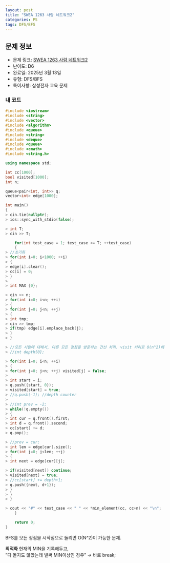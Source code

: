 ```yaml
---
layout: post
title: "SWEA 1263 사람 네트워크2"
categories: PS
tags: DFS/BFS
---
```


## 문제 정보
- 문제 링크: [SWEA 1263 사람 네트워크2](https://swexpertacademy.com/main/code/problem/problemDetail.do?contestProbId=AV18P2B6Iu8CFAZN)
- 난이도: <span style="color:#000000">D6</span>
- 완료일: 2025년 3월 13일
- 유형: DFS/BFS
- 특이사항: 삼성전자 교육 문제

### 내 코드

```C++
#include <iostream>
#include <string>
#include <vector>
#include <algorithm>
#include <queue>
#include <string>
#include <deque>
#include <queue>
#include <cmath>
#include <string.h>

using namespace std;

int cc[1000];
bool visited[1000];
int n;

queue<pair<int, int>> q;
vector<int> edge[1000];

int main()
{   
> cin.tie(nullptr);
> ios::sync_with_stdio(false);

> int T;
> cin >> T;

	for(int test_case = 1; test_case <= T; ++test_case)
	{
> //초기화
> for(int i=0; i<1000; ++i)
> {
> edge[i].clear();
> cc[i] = 0;
> }
> 
> int MAX {0};

> cin >> n;
> for(int i=0; i<n; ++i)
> {
> for(int j=0; j<n; ++j)
> {
> int tmp;
> cin >> tmp;
> if(tmp) edge[i].emplace_back(j);
> }
> }

> //모든 사람에 대해서, 다른 모든 정점을 방문하는 간선 처리. visit 처리로 O(n^2)에 해결
> //int depth{0};

> for(int i=0; i<n; ++i)
> {
> for(int j=0; j<n; ++j) visited[j] = false;
> 
> int start = i;
> q.push({start, 0});
> visited[start] = true;
> //q.push(-1); //depth counter
> 
> //int prev = -2;
> while(!q.empty())
> {
> int cur = q.front().first;
> int d = q.front().second;
> cc[start] += d;
> q.pop();

> //prev = cur;
> int len = edge[cur].size();
> for(int j=0; j<len; ++j)
> {
> int next = edge[cur][j];

> if(visited[next]) continue;
> visited[next] = true;
> //cc[start] += depth+1;
> q.push({next, d+1});
> }
> }
> }

> cout << "#" << test_case << " " << *min_element(cc, cc+n) << "\n";
	}

	return 0;
}
```

BFS를 모든 정점을 시작점으로 돌리면 O(N^2)이 가능한 문제.

**최적화** 현재의 MIN을 기록해두고,   
”다 돌지도 않았는데 벌써 MIN이상인 경우” → 바로 break;  

